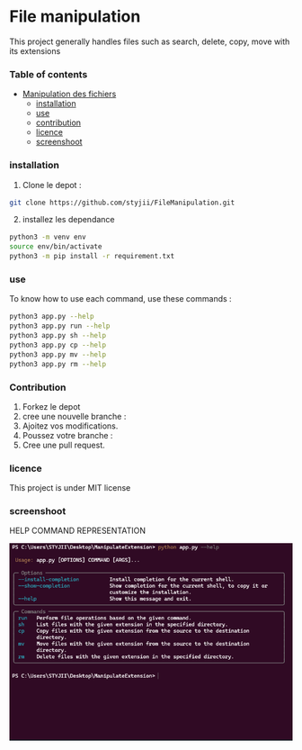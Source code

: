 # File manipulation

This project generally handles files such as search, delete, copy, move with its extensions

### Table of contents

- [Manipulation des fichiers](#manipulation-des-fichiers)
  - [installation](#installation)
  - [use](#use)
  - [contribution](#contribution)
  - [licence](#licence)
  - [screenshoot](#screenshoot)

### installation

1. Clone le depot :

```bash
git clone https://github.com/styjii/FileManipulation.git
```

2. installez les dependance

```bash
python3 -m venv env
source env/bin/activate
python3 -m pip install -r requirement.txt
```

### use

To know how to use each command, use these commands :

```Bash
python3 app.py --help
python3 app.py run --help
python3 app.py sh --help
python3 app.py cp --help
python3 app.py mv --help
python3 app.py rm --help
```

### Contribution

1. Forkez le depot
2. cree une nouvelle branche :
3. Ajoitez vos modifications.
4. Poussez votre branche :
5. Cree une pull request.

### licence

This project is under MIT license

### screenshoot

HELP COMMAND REPRESENTATION

![1740786478955](image/README/1740786478955.png "Representation de command d'aide")
